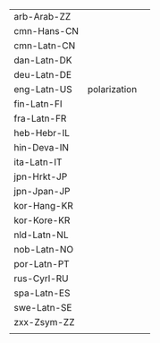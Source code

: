 | | | |
|-|-|-|
| arb-Arab-ZZ |  |  |
| cmn-Hans-CN |  |  |
| cmn-Latn-CN |  |  |
| dan-Latn-DK |  |  |
| deu-Latn-DE |  |  |
| eng-Latn-US | polarization |  |
| fin-Latn-FI |  |  |
| fra-Latn-FR |  |  |
| heb-Hebr-IL |  |  |
| hin-Deva-IN |  |  |
| ita-Latn-IT |  |  |
| jpn-Hrkt-JP |  |  |
| jpn-Jpan-JP |  |  |
| kor-Hang-KR |  |  |
| kor-Kore-KR |  |  |
| nld-Latn-NL |  |  |
| nob-Latn-NO |  |  |
| por-Latn-PT |  |  |
| rus-Cyrl-RU |  |  |
| spa-Latn-ES |  |  |
| swe-Latn-SE |  |  |
| zxx-Zsym-ZZ |  |  |
|  |  |  |